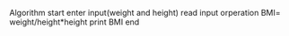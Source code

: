 Algorithm
start 
enter input(weight and height)
read input
orperation BMI= weight/height*height 
print BMI 
end
